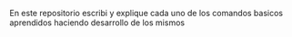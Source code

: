 En este repositorio escribi y explique cada uno de los comandos basicos aprendidos haciendo desarrollo de los mismos 
